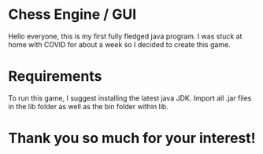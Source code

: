 # Chess Engine / GUI
Hello everyone, this is my first fully fledged java program.
I was stuck at home with COVID for about a week so I decided to create this game.
# Requirements
To run this game, I suggest installing the latest java JDK.
Import all .jar files in the lib folder as well as the bin folder within lib.
# Thank you so much for your interest!
